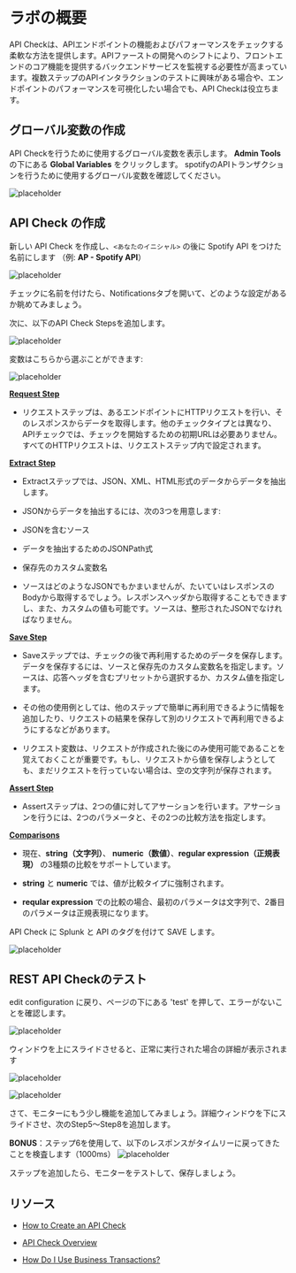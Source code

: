 # ラボの概要

API Checkは、APIエンドポイントの機能およびパフォーマンスをチェックする柔軟な方法を提供します。APIファーストの開発へのシフトにより、フロントエンドのコア機能を提供するバックエンドサービスを監視する必要性が高まっています。複数ステップのAPIインタラクションのテストに興味がある場合や、エンドポイントのパフォーマンスを可視化したい場合でも、API Checkは役立ちます。

## グローバル変数の作成

API Checkを行うために使用するグローバル変数を表示します。 **Admin Tools** の下にある **Global Variables** をクリックします。 spotifyのAPIトランザクションを行うために使用するグローバル変数を確認してください。

![placeholder](../images/synthetics/image21.png)

## API Check の作成

新しい API Check を作成し、`<あなたのイニシャル>` の後に Spotify API をつけた名前にします （例: **AP - Spotify API**）

![placeholder](../images/synthetics/image34.png)

チェックに名前を付けたら、Notificationsタブを開いて、どのような設定があるか眺めてみましょう。

次に、以下のAPI Check Stepsを追加します。

 ![placeholder](../images/synthetics/image12.png)

変数はこちらから選ぶことができます:

![placeholder](../images/synthetics/image13.png)

[**Request Step**](https://help.rigor.com/hc/en-us/articles/115004583747-API-Check-Request-Step)

- リクエストステップは、あるエンドポイントにHTTPリクエストを行い、そのレスポンスからデータを取得します。他のチェックタイプとは異なり、APIチェックでは、チェックを開始するための初期URLは必要ありません。すべてのHTTPリクエストは、リクエストステップ内で設定されます。

[**Extract Step**](https://help.rigor.com/hc/en-us/articles/115004582607-API-Check-Extract-Step)

- Extractステップでは、JSON、XML、HTML形式のデータからデータを抽出します。

- JSONからデータを抽出するには、次の3つを用意します:

- JSONを含むソース

- データを抽出するためのJSONPath式

- 保存先のカスタム変数名

- ソースはどのようなJSONでもかまいませんが、たいていはレスポンスのBodyから取得するでしょう。レスポンスヘッダから取得することもできますし、また、カスタムの値も可能です。ソースは、整形されたJSONでなければなりません。

[**Save Step**](https://help.rigor.com/hc/en-us/articles/115004743868-API-Check-Save-Step)

- Saveステップでは、チェックの後で再利用するためのデータを保存します。データを保存するには、ソースと保存先のカスタム変数名を指定します。ソースは、応答ヘッダを含むプリセットから選択するか、カスタム値を指定します。

- その他の使用例としては、他のステップで簡単に再利用できるように情報を追加したり、リクエストの結果を保存して別のリクエストで再利用できるようにするなどがあります。

- リクエスト変数は、リクエストが作成された後にのみ使用可能であることを覚えておくことが重要です。もし、リクエストから値を保存しようとしても、まだリクエストを行っていない場合は、空の文字列が保存されます。

[**Assert Step**](https://help.rigor.com/hc/en-us/articles/115004742408-API-Check-Assert-Step)

- Assertステップは、2つの値に対してアサーションを行います。アサーションを行うには、2つのパラメータと、その2つの比較方法を指定します。

[**Comparisons**](https://help.rigor.com/hc/en-us/articles/115004742408-API-Check-Assert-Step)

- 現在、**string（文字列）**、 **numeric（数値）**、**regular expression（正規表現）** の3種類の比較をサポートしています。

- **string** と **numeric** では、値が比較タイプに強制されます。

- **reqular expression** での比較の場合、最初のパラメータは文字列で、2番目のパラメータは正規表現になります。

API Check に Splunk と API のタグを付けて SAVE します。

![placeholder](../images/synthetics/image4.png)

## REST API Checkのテスト

edit configuration に戻り、ページの下にある 'test' を押して、エラーがないことを確認します。

![placeholder](../images/synthetics/image20.png)

ウィンドウを上にスライドさせると、正常に実行された場合の詳細が表示されます

![placeholder](../images/synthetics/image25.png)

![placeholder](../images/synthetics/image24.png)

さて、モニターにもう少し機能を追加してみましょう。詳細ウィンドウを下にスライドさせ、次のStep5〜Step8を追加します。

**BONUS**：ステップ6を使用して、以下のレスポンスがタイムリーに戻ってきたことを検査します（1000ms） ![placeholder](../images/synthetics/image7.png)

ステップを追加したら、モニターをテストして、保存しましょう。

## リソース

- [How to Create an API Check](https://help.rigor.com/hc/en-us/articles/115004817308-How-to-Create-an-API-Check)

- [API Check Overview](https://help.rigor.com/hc/en-us/articles/115004952508-API-Check-Overview)

- [How Do I Use Business Transactions?](https://help.rigor.com/hc/en-us/articles/360049442854-How-Do-I-Use-Business-Transactions)
